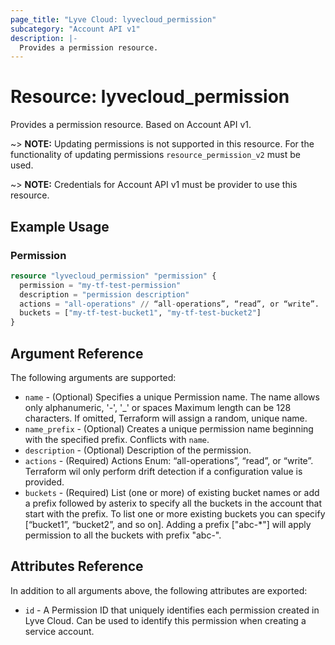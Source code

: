 ```yaml
---
page_title: "Lyve Cloud: lyvecloud_permission"
subcategory: "Account API v1"
description: |-
  Provides a permission resource.
---
```


# Resource: lyvecloud_permission

Provides a permission resource. Based on Account API v1.

~> **NOTE:** Updating permissions is not supported in this resource. For the functionality of updating permissions `resource_permission_v2` must be used.

~> **NOTE:** Credentials for Account API v1 must be provider to use this resource.

## Example Usage

### Permission

```terraform
resource "lyvecloud_permission" "permission" {
  permission = "my-tf-test-permission"
  description = "permission description"
  actions = "all-operations" // “all-operations”, “read”, or “write”.
  buckets = ["my-tf-test-bucket1", "my-tf-test-bucket2"]
}
```

## Argument Reference

The following arguments are supported:

* `name` - (Optional) Specifies a unique Permission name. The name allows only alphanumeric, '-', '_' or spaces Maximum length can be 128 characters. If omitted, Terraform will assign a random, unique name.
* `name_prefix` - (Optional) Creates a unique permission name beginning with the specified prefix. Conflicts with `name`.
* `description` - (Optional) Description of the permission.
* `actions` - (Required) Actions Enum: “all-operations”, “read”, or “write”.
  Terraform wil only perform drift detection if a configuration value is provided.
* `buckets` - (Required) List (one or more) of existing bucket names or add a prefix followed by asterix to specify all the buckets in the account that start with the prefix. To list one or more existing buckets you can specify 
[“bucket1”, “bucket2”, and so on]. Adding a prefix ["abc-*"] will apply permission to all the buckets with prefix "abc-".

## Attributes Reference

In addition to all arguments above, the following attributes are exported:

* `id` - A Permission ID that uniquely identifies each permission created in Lyve Cloud. Can be used to identify this permission when creating a service account.